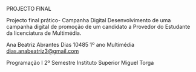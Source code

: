 PROJECTO FINAL

Projecto final prático- Campanha Digital Desenvolvimento de uma campanha digital de promoção de um candidato a Provedor do Estudante da licenciatura de Multimédia.

Ana Beatriz Abrantes Dias 10485 1º ano Multimédia dias.anabeatriz3@gmail.com

Programação I 2º Semestre Instituto Superior Miguel Torga
